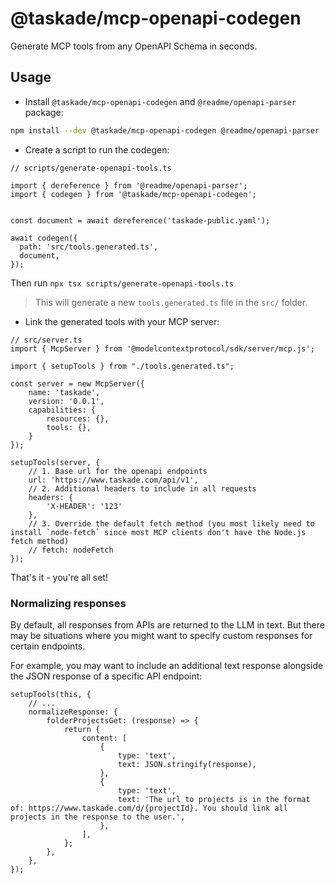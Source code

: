 # @taskade/mcp-openapi-codegen

Generate MCP tools from any OpenAPI Schema in seconds.


## Usage

- Install `@taskade/mcp-openapi-codegen` and `@readme/openapi-parser` package:

```sh
npm install --dev @taskade/mcp-openapi-codegen @readme/openapi-parser
```

- Create a script to run the codegen:

```tsx
// scripts/generate-openapi-tools.ts

import { dereference } from '@readme/openapi-parser';
import { codegen } from '@taskade/mcp-openapi-codegen';


const document = await dereference('taskade-public.yaml');

await codegen({
  path: 'src/tools.generated.ts',
  document,
});
```

Then run `npx tsx scripts/generate-openapi-tools.ts`

> This will generate a new `tools.generated.ts` file in the `src/` folder.

- Link the generated tools with your MCP server:

```tsx
// src/server.ts
import { McpServer } from '@modelcontextprotocol/sdk/server/mcp.js';

import { setupTools } from "./tools.generated.ts";

const server = new McpServer({
    name: 'taskade',
    version: '0.0.1',
    capabilities: {
        resources: {},
        tools: {},
    }
});

setupTools(server, {
    // 1. Base url for the openapi endpoints
    url: 'https://www.taskade.com/api/v1',
    // 2. Additional headers to include in all requests
    headers: {
        'X-HEADER': '123'
    },
    // 3. Override the default fetch method (you most likely need to install `node-fetch` since most MCP clients don't have the Node.js fetch method)
    // fetch: nodeFetch
});
```


That's it - you're all set!

### Normalizing responses

By default, all responses from APIs are returned to the LLM in text. But there may be situations where you might want to specify custom responses for certain endpoints. 

For example, you may want to include an additional text response alongside the JSON response of a specific API endpoint:

```tsx
setupTools(this, {
    // ... 
    normalizeResponse: {
        folderProjectsGet: (response) => {
            return {
                content: [
                    {
                        type: 'text',
                        text: JSON.stringify(response),
                    },
                    {
                        type: 'text',
                        text: 'The url to projects is in the format of: https://www.taskade.com/d/{projectId}. You should link all projects in the response to the user.',
                    },
                ],
            };
        },
    },
});
```